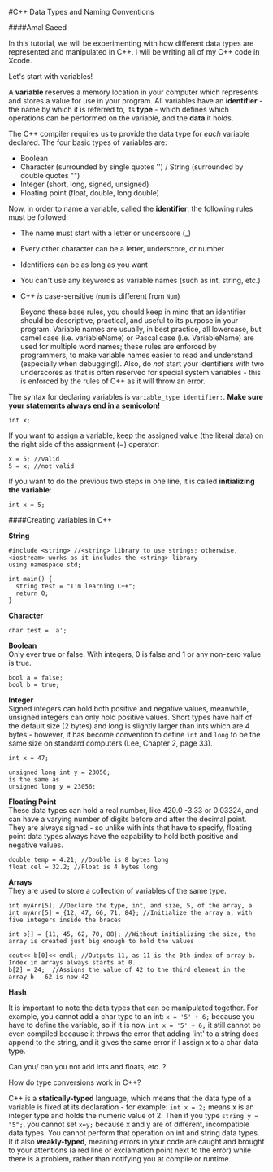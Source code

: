 #C++ Data Types and Naming Conventions

####Amal Saeed     



In this tutorial, we will be experimenting with how different data types are represented and manipulated in C++. I will be writing all of my C++ code in Xcode.


Let's start with variables!

A **variable** reserves a memory location in your computer which represents and stores a value for use in your program. All variables have an **identifier** - the name by which it is referred to, its **type** - which defines which operations can be performed on the variable, and the **data** it holds.

The C++ compiler requires us to provide the data type for *each* variable declared. The four basic types of variables are:  
- Boolean
- Character (surrounded by single quotes '') / String (surrounded by double quotes "")
- Integer (short, long, signed, unsigned)
- Floating point (float, double, long double)

Now, in order to name a variable, called the **identifier**, the following rules must be followed:   
- The name must start with a letter or underscore (_)  
- Every other character can be a letter, underscore, or number  
- Identifiers can be as long as you want  
- You can't use any keywords as variable names (such as int, string, etc.)   
- C++ *is* case-sensitive (`num` is different from `Num`)

  Beyond these base rules, you should keep in mind that an identifier should be descriptive, practical, and useful to its purpose in your program. Variable names are usually, in best practice, all lowercase, but camel case (i.e. variableName) or Pascal case (i.e. VariableName) are used for multiple word names; these rules are enforced by programmers, to make variable names easier to read and understand (especially when debugging!). Also, do *not* start your identifiers with two underscores as that is often reserved for special system variables - this is enforced by the rules of C++ as it will throw an error.

The syntax for declaring variables is `variable_type identifier;`. **Make sure your statements always end in a semicolon!**
```
int x;
```
If you want to assign a variable, keep the assigned value (the literal data) on the right side of the assignment (=) operator:
```
x = 5; //valid
5 = x; //not valid
```
If you want to do the previous two steps in one line, it is called **initializing the variable**:
```
int x = 5;
```

####Creating variables in C++

**String**
```
#include <string> //<string> library to use strings; otherwise, <iostream> works as it includes the <string> library
using namespace std;

int main() {
  string test = "I'm learning C++";
  return 0;
}
```

**Character**
```
char test = 'a';
```

**Boolean**    
Only ever true or false. With integers, 0 is false and 1 or any non-zero value is true.
```
bool a = false;
bool b = true;

```

**Integer**   
Signed integers can hold both positive and negative values, meanwhile, unsigned integers can only hold positive values. Short types have half of the default size (2 bytes) and long is slightly larger than ints which are 4 bytes - however, it has become convention to define `int` and `long` to be the same size on standard computers (Lee, Chapter 2, page 33).
```
int x = 47;

unsigned long int y = 23056;
is the same as
unsigned long y = 23056;
```

**Floating Point**     
These data types can hold a real number, like 420.0 -3.33 or 0.03324, and can have a varying number of digits before and after the decimal point. They are always signed - so unlike with ints that have to specify, floating point data types always have the capability to hold both positive and negative values.
```
double temp = 4.21; //Double is 8 bytes long
float cel = 32.2; //Float is 4 bytes long
```

**Arrays**   
They are used to store a collection of variables of the same type.
```
int myArr[5]; //Declare the type, int, and size, 5, of the array, a
int myArr[5] = {12, 47, 66, 71, 84}; //Initialize the array a, with five integers inside the braces

int b[] = {11, 45, 62, 70, 88}; //Without initializing the size, the array is created just big enough to hold the values

cout<< b[0]<< endl; //Outputs 11, as 11 is the 0th index of array b. Index in arrays always starts at 0.
b[2] = 24;  //Assigns the value of 42 to the third element in the array b - 62 is now 42
```

**Hash**


It is important to note the data types that can be manipulated together. For example, you cannot add a char type to an int: `x = '5' + 6;` because you have to define the variable, so if it is now `int x = '5' + 6;` it still cannot be even compiled because it throws the error that adding 'int' to a string does append to the string, and it gives the same error if I assign x to a char data type.

Can you/ can you not add ints and floats, etc. ? 

How do type conversions work in C++?


C++ is a **statically-typed** language, which means that the data type of a variable is fixed at its declaration - for example: `int x = 2;` means x is an integer type and holds the numeric value of 2. Then if you type `string y = "5";`, you cannot set `x=y;` because x and y are of different, incompatible data types. You cannot perform that operation on int and string data types. It it also **weakly-typed**, meaning errors in your code are caught and brought to your attentions (a red line or exclamation point next to the error) while there is a problem, rather than notifying you at compile or runtime.
